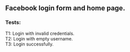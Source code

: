## Facebook login form and home page.</br>
### Tests: </br>
T1: Login with invalid credentials. </br>
T2: Login with empty username. </br>
T3: Login successfully. </br>
